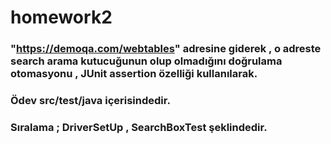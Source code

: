 # homework2

### "https://demoqa.com/webtables" adresine giderek , o adreste search arama kutucuğunun olup olmadığını doğrulama otomasyonu , JUnit assertion özelliği kullanılarak.

### Ödev src/test/java içerisindedir.

### Sıralama ; DriverSetUp , SearchBoxTest şeklindedir.

